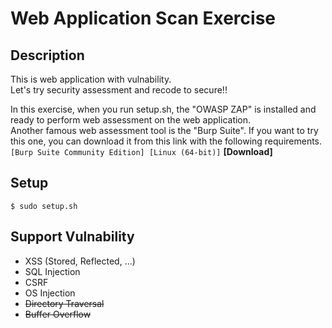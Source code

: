 # Web Application Scan Exercise

## Description

This is web application with vulnability.  
Let's try security assessment and recode to secure!!

In this exercise, when you run setup.sh, the "OWASP ZAP" is installed and ready to perform web assessment on the web application.  
Another famous web assessment tool is the "Burp Suite". If you want to try this one, you can download it from this link with the following requirements.  
`[Burp Suite Community Edition] [Linux (64-bit)]` **[Download]**

## Setup

`$ sudo setup.sh`

## Support Vulnability

* XSS (Stored, Reflected, ...)
* SQL Injection
* CSRF
* OS Injection
* ~~Directory Traversal~~
* ~~Buffer Overflow~~
